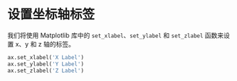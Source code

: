 # 设置坐标轴标签

我们将使用 Matplotlib 库中的 `set_xlabel`、`set_ylabel` 和 `set_zlabel` 函数来设置 x、y 和 z 轴的标签。

```python
ax.set_xlabel('X Label')
ax.set_ylabel('Y Label')
ax.set_zlabel('Z Label')
```
